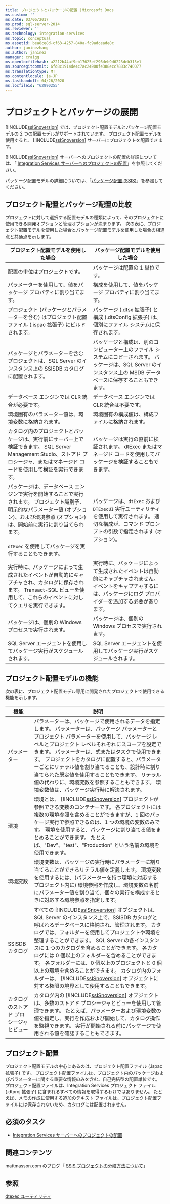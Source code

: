```yaml
---
title: プロジェクトとパッケージの配置 |Microsoft Docs
ms.custom: ''
ms.date: 03/06/2017
ms.prod: sql-server-2014
ms.reviewer: ''
ms.technology: integration-services
ms.topic: conceptual
ms.assetid: bea8ce8d-cf63-4257-840a-fc9adceade8c
author: janinezhang
ms.author: janinez
manager: craigg
ms.openlocfilehash: a2212b44af9eb17625ef296deb9d6223deb313e1
ms.sourcegitcommit: 6fd8c1914de4c7ac24900fe388ecc7883c740077
ms.translationtype: MT
ms.contentlocale: ja-JP
ms.lasthandoff: 04/26/2020
ms.locfileid: "62890255"
---
```

# <a name="deployment-of-projects-and-packages"></a>プロジェクトとパッケージの展開
  [!INCLUDE[ssISnoversion](../../includes/ssisnoversion-md.md)] では、プロジェクト配置モデルとパッケージ配置モデルの 2 つの配置モデルがサポートされています。 プロジェクト配置モデルを使用すると、 [!INCLUDE[ssISnoversion](../../includes/ssisnoversion-md.md)] サーバーにプロジェクトを配置できます。  
  
 [!INCLUDE[ssISnoversion](../../includes/ssisnoversion-md.md)] サーバーへのプロジェクトの配置の詳細については、「 [Integration Services サーバーへのプロジェクトの配置](../deploy-projects-to-integration-services-server.md)」を参照してください。  
  
 パッケージ配置モデルの詳細については、「[パッケージ配置 &#40;SSIS&#41;](legacy-package-deployment-ssis.md)」を参照してください。  
  
## <a name="compare-project-deployment-and-package-deployment"></a>プロジェクト配置とパッケージ配置の比較  
 プロジェクトに対して選択する配置モデルの種類によって、そのプロジェクトに使用できる開発オプションと管理オプションが決まります。 次の表に、プロジェクト配置モデルを使用した場合とパッケージ配置モデルを使用した場合の相違点と共通点を示します。  
  
|プロジェクト配置モデルを使用した場合|パッケージ配置モデルを使用した場合|  
|---------------------------------------------|---------------------------------------------|  
|配置の単位はプロジェクトです。|パッケージは配置の 1 単位です。|  
|パラメーターを使用して、値をパッケージ プロパティに割り当てます。|構成を使用して、値をパッケージ プロパティに割り当てます。|  
|プロジェクト (パッケージとパラメーターを含む) はプロジェクト配置ファイル (.ispac 拡張子) にビルドされます。|パッケージ (.dtsx 拡張子) と構成 (.dtsConfig 拡張子) は、個別にファイル システムに保存されます。|  
|パッケージとパラメーターを含むプロジェクトは、SQL Server のインスタンス上の SSISDB カタログに配置されます。|パッケージと構成は、別のコンピューター上のファイル システムにコピーされます。 パッケージは、SQL Server のインスタンス上の MSDB データベースに保存することもできます。|  
|データベース エンジンでは CLR 統合が必要です。|データベース エンジンでは CLR 統合は不要です。|  
|環境固有のパラメーター値は、環境変数に格納されます。|環境固有の構成値は、構成ファイルに格納されます。|  
|カタログ内のプロジェクトとパッケージは、実行前にサーバー上で検証できます。 SQL Server Management Studio、ストアド プロシージャ、またはマネージド コードを使用して検証を実行できます。|パッケージは実行の直前に検証されます。 dtExec またはマネージド コードを使用してパッケージを検証することもできます。|  
|パッケージは、データベース エンジンで実行を開始することで実行されます。 プロジェクト識別子、明示的なパラメーター値 (オプション)、および環境参照 (オプション) は、開始前に実行に割り当てられます。<br /><br /> `dtExec` を使用してパッケージを実行することもできます。|パッケージは、`dtExec` および `DTExecUI` 実行ユーティリティを使用して実行されます。 適切な構成が、コマンド プロンプトの引数で指定されます (オプション)。|  
|実行時に、パッケージによって生成されたイベントが自動的にキャプチャされ、カタログに保存されます。 Transact-SQL ビューを使用して、これらのイベントに対してクエリを実行できます。|実行時に、パッケージによって生成されたイベントは自動的にキャプチャされません。 イベントをキャプチャするには、パッケージにログ プロバイダーを追加する必要があります。|  
|パッケージは、個別の Windows プロセスで実行されます。|パッケージは、個別の Windows プロセスで実行されます。|  
|SQL Server エージェントを使用してパッケージ実行がスケジュールされます。|SQL Server エージェントを使用してパッケージ実行がスケジュールされます。|  
  
## <a name="features-of-project-deployment-model"></a>プロジェクト配置モデルの機能  
 次の表に、プロジェクト配置モデル専用に開発されたプロジェクトで使用できる機能を示します。  
  
|機能|説明|  
|-------------|-----------------|  
|パラメーター|パラメーターは、パッケージで使用されるデータを指定します。 パラメーターは、パッケージ パラメーターとプロジェクト パラメーターを使用して、パッケージ レベルとプロジェクト レベルそれぞれにスコープを設定できます。 パラメーターは、式またはタスクで使用できます。 プロジェクトをカタログに配置すると、パラメーターごとにリテラル値を割り当てることも、設計時に割り当てられた既定値を使用することもできます。 リテラル値の代わりに、環境変数を参照することもできます。 環境変数値は、パッケージ実行時に解決されます。|  
|環境|環境とは、 [!INCLUDE[ssISnoversion](../../includes/ssisnoversion-md.md)] プロジェクトが参照できる変数のコンテナーです。 各プロジェクトには複数の環境参照を含めることができますが、1 回のパッケージ実行で参照できるのは、1 つの環境の変数のみです。 環境を使用すると、パッケージに割り当てる値をまとめることができます。 たとえば、"Dev"、"test"、"Production" という名前の環境を使用できます。|  
|環境変数|環境変数は、パッケージの実行時にパラメーターに割り当てることができるリテラル値を定義します。 環境変数を使用するには、(パラメーターを持つ環境に対応するプロジェクト内に) 環境参照を作成し、環境変数の名前にパラメーター値を割り当て、個々の実行を構成するときに対応する環境参照を指定します。|  
|SSISDB カタログ|すべての [!INCLUDE[ssISnoversion](../../includes/ssisnoversion-md.md)] オブジェクトは、SQL Server のインスタンス上で、SSISDB カタログと呼ばれるデータベースに格納され、管理されます。 カタログでは、フォルダーを使用してプロジェクトや環境を整理することができます。 SQL Server の各インスタンスに 1 つのカタログを含めることができます。 各カタログには 0 個以上のフォルダーを含めることができます。 各フォルダーには、0 個以上のプロジェクトと 0 個以上の環境を含めることができます。 カタログ内のフォルダーは、 [!INCLUDE[ssISnoversion](../../includes/ssisnoversion-md.md)] オブジェクトに対する権限の境界として使用することもできます。|  
|カタログのストアド プロシージャとビュー|カタログ内の [!INCLUDE[ssISnoversion](../../includes/ssisnoversion-md.md)] オブジェクトは、多数のストアド プロシージャとビューを使用して管理できます。 たとえば、パラメーターおよび環境変数の値を指定し、実行を作成および開始して、カタログ操作を監視できます。 実行が開始される前にパッケージで使用される値を確認することもできます。|  
  
## <a name="project-deployment"></a>プロジェクト配置  
 プロジェクト配置モデルの中心にあるのは、プロジェクト配置ファイル (.ispac 拡張子) です。 プロジェクト配置ファイルは、プロジェクト内のパッケージおよびパラメーターに関する重要な情報のみを含む、自己完結型の配置単位です。 プロジェクト配置ファイルは、Integration Services プロジェクト ファイル (.dtproj 拡張子) に含まれるすべての情報を取得するわけではありません。 たとえば、メモの作成に使用する追加のテキスト ファイルは、プロジェクト配置ファイルには保存されないため、カタログには配置されません。  
  
## <a name="required-tasks"></a>必須のタスク  
  
-   [Integration Services サーバーへのプロジェクトの配置](../deploy-projects-to-integration-services-server.md)  
  
## <a name="related-content"></a>関連コンテンツ  
 mattmasson.com のブログ「 [SSIS プロジェクトの分岐方法について](https://go.microsoft.com/fwlink/?LinkId=245739)」  
  
## <a name="see-also"></a>参照  
 [dtexec ユーティリティ](dtexec-utility.md)  
  
  
